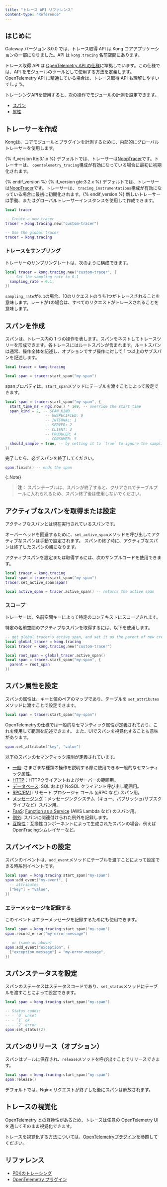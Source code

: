 ```yaml
---
title: "トレース API リファレンス"
content-type: "Reference"
---
```

はじめに
----

Gateway バージョン 3\.0\.0 では、トレース取得 API は Kong コアアプリケーションの一部になりました。API は `kong.tracing` 名前空間にあります。

トレース取得 API は [OpenTelemetry API の仕様](https://github.com/open-telemetry/opentelemetry-specification/blob/main/specification/trace/api.md)に準拠しています。この仕様では、API をモジュールのツールとして使用する方法を定義します。OpenTelemetry API に精通している場合は、トレース取得 API も理解しやすいでしょう。

トレーシングAPIを使用すると、次の操作でモジュールの計測を設定できます。

* [スパン](https://github.com/open-telemetry/opentelemetry-specification/blob/main/specification/trace/api.md#span)
* [属性](https://opentelemetry.io/docs/specs/semconv/general/attributes/)

トレーサーを作成
--------

Kongは、コアモジュールとプラグインを計測するために、内部的にグローバルトレーサーを使用します。

{% if_version lte:3.1.x %}
デフォルトでは、トレーサーは[NoopTracer](https://github.com/open-telemetry/opentelemetry-specification/blob/main/specification/trace/api.md#get-a-tracer)です。トレーサーは、 `opentelemetry_tracing`構成が有効になっている場合に最初に初期化されます。

{% endif_version %}
{% if_version gte:3.2.x %}
デフォルトでは、トレーサーは[NoopTracer](https://github.com/open-telemetry/opentelemetry-specification/blob/main/specification/trace/api.md#get-a-tracer)です。トレーサーは、 `tracing_instrumentations`構成が有効になっている場合に最初に初期化されます。{% endif_version %}
新しいトレーサーは手動、またはグローバルトレーサーインスタンスを使用して作成できます。

```lua
local tracer

-- Create a new tracer
tracer = kong.tracing.new("custom-tracer")

-- Use the global tracer
tracer = kong.tracing
```

### トレースをサンプリング

トレーサーのサンプリングレートは、次のように構成できます。

```lua
local tracer = kong.tracing.new("custom-tracer", {
  -- Set the sampling rate to 0.1
  sampling_rate = 0.1,
})
```

`sampling_rate`が`0.1`の場合、10のリクエストのうち1つがトレースされることを意味します。レートが`1`の場合は、すべてのリクエストがトレースされることを意味します。

スパンを作成
------

スパンは、トレース内の 1 つの操作を表します。スパンをネストしてトレースツリーを形成できます。各トレースにはルートスパンが含まれます。ルートスパンは通常、操作全体を記述し、オプションでサブ操作に対して 1 つ以上のサブスパンを記述します。

```lua
local tracer = kong.tracing

local span = tracer:start_span("my-span")
```

spanプロパティは、`start_span`メソッドにテーブルを渡すことによって設定できます。

```lua
local span = tracer:start_span("my-span", {
  start_time_ns = ngx.now() * 1e9, -- override the start time
  span_kind = 2, -- SPAN_KIND
                  -- UNSPECIFIED: 0
                  -- INTERNAL: 1
                  -- SERVER: 2
                  -- CLIENT: 3
                  -- PRODUCER: 4
                  -- CONSUMER: 5
  should_sample = true, -- by setting it to `true` to ignore the sampling decision
})
```

完了したら、必ずスパンを終了してください。

```lua
span:finish() -- ends the span
```

{:.Note}
> 
> **注：** スパンテーブルは、スパンが終了すると、クリアされてテーブルプールに入れられるため、スパン終了後は使用しないでください。

アクティブなスパンを取得または設定
-----------------

アクティブなスパンとは現在実行されているスパンです。

オーバーヘッドを回避するために、`set_active_span`メソッドを呼び出してアクティブなスパンは手動で設定されます。
スパンの終了時に、アクティブなスパンは終了したスパンの親になります。

アクティブスパンを設定または取得するには、次のサンプルコードを使用できます。

```lua
local tracer = kong.tracing
local span = tracer:start_span("my-span")
tracer.set_active_span(span)

local active_span = tracer.active_span() -- returns the active span
```

### スコープ

トレーサーは、名前空間キーによって特定のコンテキストにスコープされます。

特定の名前空間のアクティブなスパンを取得するには、以下を使用します。

```lua
-- get global tracer's active span, and set it as the parent of new created span
local global_tracer = kong.tracing
local tracer = kong.tracing.new("custom-tracer")

local root_span = global_tracer.active_span()
local span = tracer.start_span("my-span", {
  parent = root_span
})
```

スパン属性を設定
--------

スパンの属性は、キーと値のペアのマップであり、テーブルを
`set_attributes`メソッドに渡すことで設定できます。

```lua
local span = tracer:start_span("my-span")
```

OpenTelemetryの仕様では一般的なセマンティック属性が定義されており、これを使用して範囲を記述できます。
また、UIでスパンを視覚化することも意味があります。

```lua
span:set_attribute("key", "value")
```

以下のスパンのセマンティック規則が定義されています。

* [一般](https://opentelemetry.io/docs/specs/semconv/general/attributes/): さまざまな種類の操作を説明する際に使用できる一般的なセマンティック属性。
* [HTTP](https://opentelemetry.io/docs/specs/semconv/http/http-spans/)：HTTPクライアントおよびサーバーの範囲用。
* [データベース](https://opentelemetry.io/docs/specs/semconv/database/): SQL および NoSQL クライアント呼び出し範囲用。
* [RPC/RMI](https://opentelemetry.io/docs/specs/semconv/rpc/rpc-spans/) : リモート プロシージャ コール \(gRPC など\) スパン用。
* [メッセージング](https://opentelemetry.io/docs/specs/semconv/messaging/messaging-spans/)：メッセージングシステム（キュー、パブリッシュ/サブスクライブなど）スパン用。
* [FaaS](https://opentelemetry.io/docs/specs/semconv/faas/faas-spans/): [Function as a Service](https://en.wikipedia.org/wiki/Function_as_a_service) \(AWS Lambda など\) のスパン用。
* [例外](https://opentelemetry.io/docs/specs/semconv/exceptions/exceptions-spans/): スパンに関連付けられた例外を記録します。
* [互換性](https://opentelemetry.io/docs/specs/semconv/general/trace-compatibility/)：互換性コンポーネントによって生成されたスパンの場合、例えばOpenTracingシムレイヤーなど。

スパンイベントの設定
----------

スパンのイベントは、`add_event`メソッドにテーブルを渡すことによって設定できる時系列イベントです。

```lua
local span = kong.tracing:start_span("my-span")
span:add_event("my-event", {
  -- attributes
  ["key"] = "value",
})
```

### エラーメッセージを記録する

このイベントはエラーメッセージを記録するためにも使用できます。

```lua
local span = kong.tracing:start_span("my-span")
span:record_error("my-error-message")

-- or (same as above)
span:add_event("exception", {
  ["exception.message"] = "my-error-message",
})
```

スパンステータスを設定
-----------

スパンのステータスはステータスコードであり、`set_status`メソッドにテーブルを渡すことによって設定できます。

```lua
local span = kong.tracing:start_span("my-span")

-- Status codes:
-- - `0` unset
-- - `1` ok
-- - `2` error
span:set_status(2)
```

スパンのリリース（オプション）
---------------

スパンはプールに保存され、`release`メソッドを呼び出すことでリリースできます。

```lua
local span = kong.tracing:start_span("my-span")
span:release()
```

デフォルトでは、Nginx リクエストが終了した後にスパンは解放されます。

トレースの視覚化
--------

OpenTelemetry との互換性があるため、トレースは任意の OpenTelemetry UI を通してそのまま視覚化できます。

トレースを視覚化する方法については、[OpenTelemetryプラグイン](/hub/kong-inc/opentelemetry/)を参照してください。

リファレンス
------

* [PDKのトレーシング](/gateway/{{page.release}}/plugin-development/pdk/kong.tracing/)
* [OpenTelemetry プラグイン](/hub/kong-inc/opentelemetry/)

